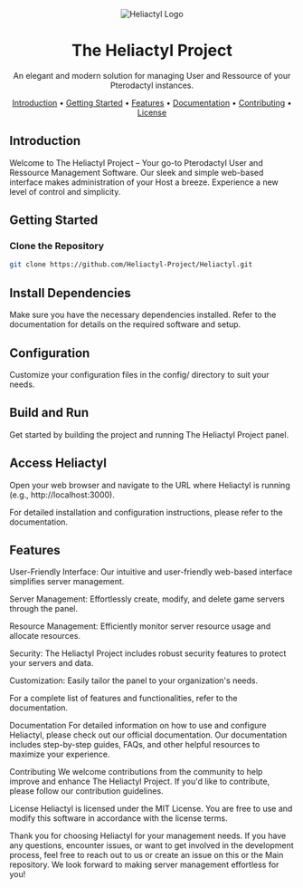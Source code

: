<p align="center">
  <img src="https://media.discordapp.net/attachments/1000768414220038204/1157719211678904420/Heliactylv13.png?width=128&height=128" alt="Heliactyl Logo">
</p>

<h1 align="center">The Heliactyl Project</h1>

<p align="center">
  An elegant and modern solution for managing User and Ressource of your Pterodactyl instances.
</p>

<p align="center">
  <a href="#introduction">Introduction</a> •
  <a href="#getting-started">Getting Started</a> •
  <a href="#features">Features</a> •
  <a href="#documentation">Documentation</a> •
  <a href="#contributing">Contributing</a> •
  <a href="#license">License</a>
</p>

## Introduction

Welcome to The Heliactyl Project – Your go-to Pterodactyl User and Ressource Management Software. Our sleek and simple web-based interface makes administration of your Host a breeze. Experience a new level of control and simplicity.

## Getting Started

### Clone the Repository

```sh
git clone https://github.com/Heliactyl-Project/Heliactyl.git
```
## Install Dependencies
Make sure you have the necessary dependencies installed. Refer to the documentation for details on the required software and setup.

## Configuration
Customize your configuration files in the config/ directory to suit your needs.

## Build and Run
Get started by building the project and running The Heliactyl Project panel.

## Access Heliactyl 
Open your web browser and navigate to the URL where Heliactyl is running (e.g., http://localhost:3000).

For detailed installation and configuration instructions, please refer to the documentation.

## Features
User-Friendly Interface: Our intuitive and user-friendly web-based interface simplifies server management.

Server Management: Effortlessly create, modify, and delete game servers through the panel.

Resource Management: Efficiently monitor server resource usage and allocate resources.

Security: The Heliactyl Project includes robust security features to protect your servers and data.

Customization: Easily tailor the panel to your organization's needs.

For a complete list of features and functionalities, refer to the documentation.

Documentation
For detailed information on how to use and configure Heliactyl, please check out our official documentation. Our documentation includes step-by-step guides, FAQs, and other helpful resources to maximize your experience.

Contributing
We welcome contributions from the community to help improve and enhance The Heliactyl Project. If you'd like to contribute, please follow our contribution guidelines.

License
Heliactyl is licensed under the MIT License. You are free to use and modify this software in accordance with the license terms.

Thank you for choosing Heliactyl for your management needs. If you have any questions, encounter issues, or want to get involved in the development process, feel free to reach out to us or create an issue on this or the Main repository. We look forward to making server management effortless for you!
